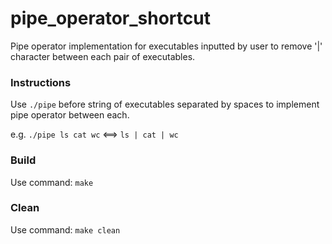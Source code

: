 # pipe_operator_shortcut

Pipe operator implementation for executables inputted by user to remove '|' character between each pair of executables.

### Instructions
Use `./pipe` before string of executables separated by spaces to implement pipe operator between each.

e.g. `./pipe ls cat wc` <==> `ls | cat | wc`

### Build
Use command: `make`

### Clean
Use command: `make clean`
